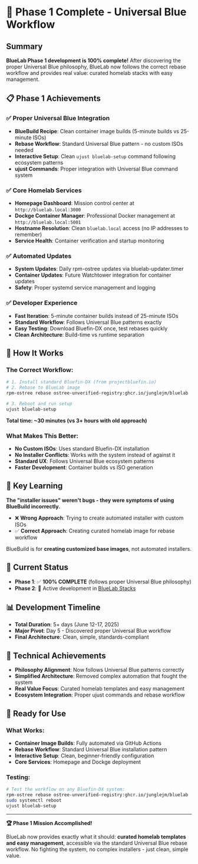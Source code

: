 # 🎉 Phase 1 Complete - Universal Blue Workflow

## Summary

**BlueLab Phase 1 development is 100% complete!** After discovering the proper Universal Blue philosophy, BlueLab now follows the correct rebase workflow and provides real value: curated homelab stacks with easy management.

## 📋 Phase 1 Achievements

### ✅ **Proper Universal Blue Integration**
- **BlueBuild Recipe**: Clean container image builds (5-minute builds vs 25-minute ISOs)
- **Rebase Workflow**: Standard Universal Blue pattern - no custom ISOs needed
- **Interactive Setup**: Clean `ujust bluelab-setup` command following ecosystem patterns
- **ujust Commands**: Proper integration with Universal Blue command system

### ✅ **Core Homelab Services** 
- **Homepage Dashboard**: Mission control center at `http://bluelab.local:3000`
- **Dockge Container Manager**: Professional Docker management at `http://bluelab.local:5001`
- **Hostname Resolution**: Clean `bluelab.local` access (no IP addresses to remember)
- **Service Health**: Container verification and startup monitoring

### ✅ **Automated Updates**
- **System Updates**: Daily rpm-ostree updates via bluelab-updater.timer
- **Container Updates**: Future Watchtower integration for container updates  
- **Safety**: Proper systemd service management and logging

### ✅ **Developer Experience**
- **Fast Iteration**: 5-minute container builds instead of 25-minute ISOs
- **Standard Workflow**: Follows Universal Blue patterns exactly
- **Easy Testing**: Download Bluefin-DX once, test rebases quickly
- **Clean Architecture**: Build-time vs runtime separation

## 🚀 How It Works

### The Correct Workflow:
```bash
# 1. Install standard Bluefin-DX (from projectbluefin.io)
# 2. Rebase to BlueLab image
rpm-ostree rebase ostree-unverified-registry:ghcr.io/junglejm/bluelab

# 3. Reboot and run setup  
ujust bluelab-setup
```

**Total time: ~30 minutes (vs 3+ hours with old approach)**

### What Makes This Better:
- **No Custom ISOs**: Uses standard Bluefin-DX installation
- **No Installer Conflicts**: Works with the system instead of against it
- **Standard UX**: Follows Universal Blue ecosystem patterns
- **Faster Development**: Container builds vs ISO generation

## 🧠 Key Learning

**The "installer issues" weren't bugs - they were symptoms of using BlueBuild incorrectly.**

- ❌ **Wrong Approach**: Trying to create automated installer with custom ISOs
- ✅ **Correct Approach**: Creating curated homelab image for rebase workflow

BlueBuild is for **creating customized base images**, not automated installers.

## 🎯 Current Status

- **Phase 1**: ✅ **100% COMPLETE** (follows proper Universal Blue philosophy)
- **Phase 2**: 🚧 Active development in [BlueLab Stacks](https://github.com/JungleJM/BlueLab-Stacks)

## 📊 Development Timeline

- **Total Duration**: 5+ days (June 12-17, 2025)
- **Major Pivot**: Day 5 - Discovered proper Universal Blue workflow
- **Final Architecture**: Clean, simple, standards-compliant

## 🔧 Technical Achievements

- **Philosophy Alignment**: Now follows Universal Blue patterns correctly
- **Simplified Architecture**: Removed complex automation that fought the system  
- **Real Value Focus**: Curated homelab templates and easy management
- **Ecosystem Integration**: Proper ujust commands and rebase workflow

## 🚀 Ready for Use

### What Works:
- **Container Image Builds**: Fully automated via GitHub Actions
- **Rebase Workflow**: Standard Universal Blue installation pattern
- **Interactive Setup**: Clean, beginner-friendly configuration
- **Core Services**: Homepage and Dockge deployment

### Testing:
```bash
# Test the workflow on any Bluefin-DX system:
rpm-ostree rebase ostree-unverified-registry:ghcr.io/junglejm/bluelab
sudo systemctl reboot
ujust bluelab-setup
```

---

**🏆 Phase 1 Mission Accomplished!**

BlueLab now provides exactly what it should: **curated homelab templates and easy management**, accessible via the standard Universal Blue rebase workflow. No fighting the system, no complex installers - just clean, simple value.